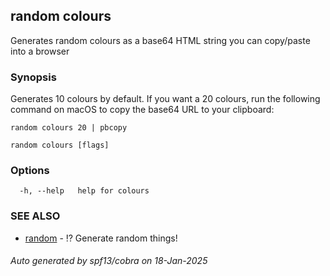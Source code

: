 ## random colours

Generates random colours as a base64 HTML string you can copy/paste into a browser

### Synopsis

Generates 10 colours by default.
If you want a 20 colours, run the following command on macOS to copy the base64 URL to your clipboard:

	random colours 20 | pbcopy


```
random colours [flags]
```

### Options

```
  -h, --help   help for colours
```

### SEE ALSO

* [random](random.md)	 - ⁉️ Generate random things!

###### Auto generated by spf13/cobra on 18-Jan-2025
